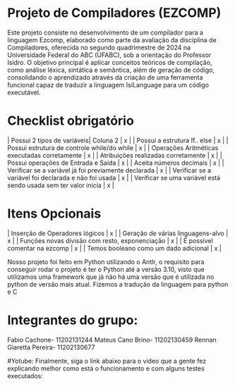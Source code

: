# Projeto de Compiladores (EZCOMP)

Este projeto consiste no desenvolvimento de um compilador para a linguagem Ezcomp, elaborado como parte da avaliação da disciplina de Compiladores, oferecida no segundo quadrimestre de 2024 na Universidade Federal do ABC (UFABC), sob a orientação do Professor Isidro. O objetivo principal é aplicar conceitos teóricos de compilação, como análise léxica, sintática e semântica, além de geração de código, consolidando o aprendizado através da criação de uma ferramenta funcional capaz de traduzir a linguagem IsiLanguage para um código executável.

# Checklist obrigatório
| Possui 2 tipos de variáveis| Coluna 2    | x |
| Possui a estrutura If.. else | x |
| Possui estrutura de controle while/do while | x | 
| Operações Aritméticas executadas corretamente      | x |
| Atribuições realizadas corretamente | x |
| Possui operações de Entrada e Saída | x |
| Aceita números decimais | x |
| Verificar se a variável já foi previamente declarada | x |
| Verificar se a variável foi declarada e não foi usada | x |
| Verificar se uma variável está sendo usada sem ter valor inicia | x |

# Itens Opcionais
| Inserção de Operadores lógicos | x |
| Geração de várias linguagens-alvo | x |
| Funções novas divisão com resto, exponenciação | x |
| É possível comentar na ezcomp | x |
| Temos booleano como um dado adicional | x |

Nosso projeto foi feito em Python utilizando o Antlr, o requisito para conseguir rodar o projeto é ter o Python até a versão 3.10, visto que utilizamos uma framework que já não há uma versão que é utilizada no python de versão mais atual. Fizemos a tradução da linguagem para python e C

# Integrantes do grupo:
Fabio Cachone- 11202131244
Mateus Cano Brino- 11202130459
Rennan Giaretta Pereira- 11202130677

#Yotube:
Finalmente, siga o link abaixo para o video que a gente fez explicando melhor como está o funcionamento e com alguns testes executados:
